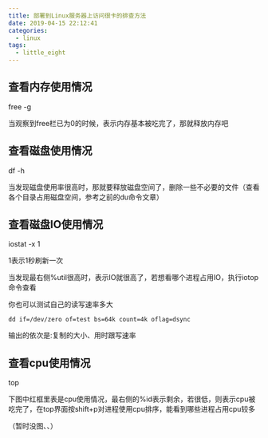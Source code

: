 ```yaml
---
title: 部署到Linux服务器上访问很卡的排查方法
date: 2019-04-15 22:12:41
categories: 
  - linux
tags: 
  - little_eight
---
```


## 查看内存使用情况

free -g


当观察到free栏已为0的时候，表示内存基本被吃完了，那就释放内存吧



## 查看磁盘使用情况

df -h



当发现磁盘使用率很高时，那就要释放磁盘空间了，删除一些不必要的文件（查看各个目录占用磁盘空间，参考之前的du命令文章）

<!--more-->

## 查看磁盘IO使用情况

iostat -x 1

1表示1秒刷新一次


当发现最右侧%util很高时，表示IO就很高了，若想看哪个进程占用IO，执行iotop命令查看

你也可以测试自己的读写速率多大
```
dd if=/dev/zero of=test bs=64k count=4k oflag=dsync
```
输出的依次是:复制的大小、用时跟写速率


## 查看cpu使用情况

top

下图中红框里表是cpu使用情况，最右侧的%id表示剩余，若很低，则表示cpu被吃完了，在top界面按shift+p对进程使用cpu排序，能看到哪些进程占用cpu较多

（暂时没图、、）
